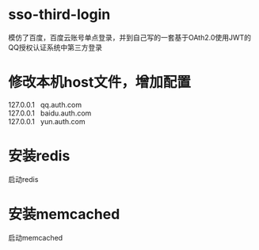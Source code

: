 # sso-third-login
模仿了百度，百度云账号单点登录，并到自己写的一套基于OAth2.0使用JWT的QQ授权认证系统中第三方登录
# 修改本机host文件，增加配置
127.0.0.1  &nbsp; qq.auth.com<br/>
127.0.0.1  &nbsp; baidu.auth.com<br/>
127.0.0.1  &nbsp; yun.auth.com<br/>
# 安装redis
  启动redis
# 安装memcached
  启动memcached
